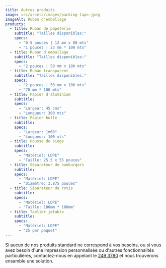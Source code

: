 ```yaml
---
title: Autres produits
image: src/assets/images/packing-tape.jpeg
imageAlt: Ruban d'emballage
products:
  - title: Ruban de papeterie
    subtitle: "Tailles disponibles:"
    specs:
      - "0.5 pouces | 12 mm x 80 mts"
      - "1 pouces | 23 mm * 100 mts"
  - title: Ruban d'emballage
    subtitle: "Tailles disponibles:"
    specs:
      - "2 pouces | 50 mm x 100 mts"
  - title: Ruban transparent
    subtitle: "Tailles disponibles:"
    specs:
      - "2 pouces | 50 mm x 100 mts"
      - "70 mm * 100 mts"
  - title: Papier d'aluminium
    subtitle:
    specs:
      - "Largeur: 45 cms"
      - "Longueur: 300 mts"
  - title: Papier bulle
    subtitle:
    specs:
      - "Largeur: 1m60"
      - "Longueur: 100 mts"
  - title: Housse de siège
    subtitle:
    specs:
      - "Matériel: LDPE"
      - "Taille: 25.5 x 55 pouces"
  - title: Séparateur de hamburgers
    subtitle:
    specs:
      - "Matériel: LDPE"
      - "Diamètre: 3.875 pouces"
  - title: Séparateur de rotis
    subtitle:
    specs:
      - "Matériel: LDPE"
      - "Taille: 180mm * 180mm"
  - title: Tablier jetable
    subtitle:
    specs:
      - "Matériel: LDPE"
      - "25 par paquet"
---
```


Si aucun de nos produits standard ne correspond à vos besoins, ou si vous avez besoin d'une impression personnalisée ou d'autres fonctionnalités particulières, contactez-nous en appelant le [249 3780](tel:+2302493780) et nous trouverons ensamble une solution.